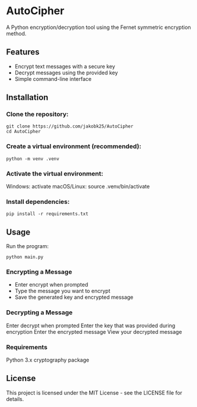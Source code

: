 # AutoCipher
A Python encryption/decryption tool using the Fernet symmetric encryption method.

## Features
- Encrypt text messages with a secure key
- Decrypt messages using the provided key
- Simple command-line interface

## Installation
### Clone the repository:
~~~
git clone https://github.com/jakobk25/AutoCipher
cd AutoCipher
~~~

### Create a virtual environment (recommended):
~~~
python -m venv .venv
~~~

### Activate the virtual environment:

Windows: activate
macOS/Linux: source .venv/bin/activate

### Install dependencies:
~~~
pip install -r requirements.txt
~~~

## Usage
Run the program:
~~~
python main.py
~~~

### Encrypting a Message
- Enter encrypt when prompted
- Type the message you want to encrypt
- Save the generated key and encrypted message

### Decrypting a Message
Enter decrypt when prompted
Enter the key that was provided during encryption
Enter the encrypted message
View your decrypted message

### Requirements
Python 3.x
cryptography package

## License
This project is licensed under the MIT License - see the LICENSE file for details.
